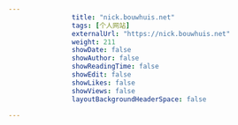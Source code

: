 ---
                title: "nick.bouwhuis.net"
                tags: [个人网站]
                externalUrl: "https://nick.bouwhuis.net"
                weight: 211
                showDate: false
                showAuthor: false
                showReadingTime: false
                showEdit: false
                showLikes: false
                showViews: false
                layoutBackgroundHeaderSpace: false
                ---

